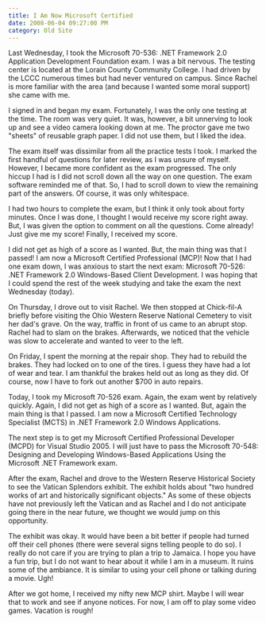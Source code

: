```yaml
---
title: I Am Now Microsoft Certified
date: 2008-06-04 09:27:00 PM
category: Old Site
---
```


Last Wednesday, I took the Microsoft 70-536: .NET Framework 2.0 Application Development Foundation exam. I was a bit nervous. The testing center is located at the Lorain County Community College. I had driven by the LCCC numerous times but had never ventured on campus. Since Rachel is more familiar with the area (and because I wanted some moral support) she came with me.

I signed in and began my exam. Fortunately, I was the only one testing at the time. The room was very quiet. It was, however, a bit unnerving to look up and see a video camera looking down at me. The proctor gave me two "sheets" of reusable graph paper. I did not use them, but I liked the idea.

The exam itself was dissimilar from all the practice tests I took. I marked the first handful of questions for later review, as I was unsure of myself. However, I became more confident as the exam progressed. The only hiccup I had is I did not scroll down all the way on one question. The exam software reminded me of that. So, I had to scroll down to view the remaining part of the answers. Of course, it was only whitespace.

I had two hours to complete the exam, but I think it only took about forty minutes. Once I was done, I thought I would receive my score right away. But, I was given the option to comment on all the questions. Come already! Just give me my score! Finally, I received my score.

I did not get as high of a score as I wanted. But, the main thing was that I passed! I am now a Microsoft Certified Professional (MCP)! Now that I had one exam down, I was anxious to start the next exam: Microsoft 70-526: .NET Framework 2.0 Windows-Based Client Development. I was hoping that I could spend the rest of the week studying and take the exam the next Wednesday (today).

On Thursday, I drove out to visit Rachel. We then stopped at Chick-fil-A briefly before visiting the Ohio Western Reserve National Cemetery to visit her dad's grave. On the way, traffic in front of us came to an abrupt stop. Rachel had to slam on the brakes. Afterwards, we noticed that the vehicle was slow to accelerate and wanted to veer to the left.

On Friday, I spent the morning at the repair shop. They had to rebuild the brakes. They had locked on to one of the tires. I guess they have had a lot of wear and tear. I am thankful the brakes held out as long as they did. Of course, now I have to fork out another $700 in auto repairs.

Today, I took my Microsoft 70-526 exam. Again, the exam went by relatively quickly. Again, I did not get as high of a score as I wanted. But, again the main thing is that I passed. I am now a Microsoft Certified Technology Specialist (MCTS) in .NET Framework 2.0 Windows Applications.

The next step is to get my Microsoft Certified Professional Developer (MCPD) for Visual Studio 2005. I will just have to pass the Microsoft 70-548: Designing and Developing Windows-Based Applications Using the Microsoft .NET Framework exam.

After the exam, Rachel and drove to the Western Reserve Historical Society to see the Vatican Splendors exhibit. The exhibit holds about "two hundred works of art and historically significant objects." As some of these objects have not previously left the Vatican and as Rachel and I do not anticipate going there in the near future, we thought we would jump on this opportunity.

The exhibit was okay. It would have been a bit better if people had turned off their cell phones (there were several signs telling people to do so). I really do not care if you are trying to plan a trip to Jamaica. I hope you have a fun trip, but I do not want to hear about it while I am in a museum. It ruins some of the ambiance. It is similar to using your cell phone or talking during a movie. Ugh!

After we got home, I received my nifty new MCP shirt. Maybe I will wear that to work and see if anyone notices. For now, I am off to play some video games. Vacation is rough!
